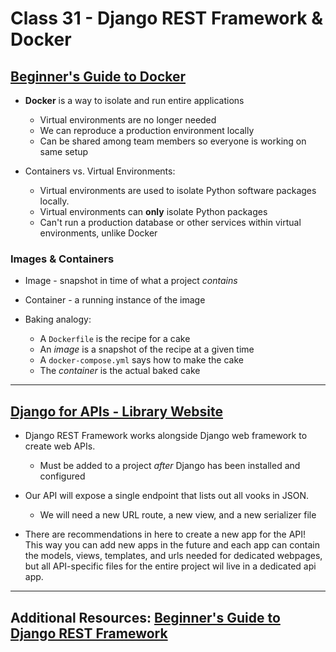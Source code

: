 # Class 31 - Django REST Framework & Docker

## [Beginner's Guide to Docker](https://wsvincent.com/beginners-guide-to-docker/)

* **Docker** is a way to isolate and run entire applications
  * Virtual environments are no longer needed
  * We can reproduce a production environment locally
  * Can be shared among team members so everyone is working on same setup

* Containers vs. Virtual Environments:
  * Virtual environments are used to isolate Python software packages locally.
  * Virtual environments can **only** isolate Python packages
  * Can't run a production database or other services within virtual environments, unlike Docker

### Images & Containers

* Image - snapshot in time of what a project *contains*
* Container - a running instance of the image

* Baking analogy:
  * A `Dockerfile` is the recipe for a cake
  * An *image* is a snapshot of the recipe at a given time
  * A `docker-compose.yml` says how to make the cake
  * The *container* is the actual baked cake

---

## [Django for APIs - Library Website](https://djangoforapis.com/library-website-and-api/)

* Django REST Framework works alongside Django web framework to create web APIs.
  * Must be added to a project *after* Django has been installed and configured

* Our API will expose a single endpoint that lists out all vooks in JSON.
  * We will need a new URL route, a new view, and a new serializer file

* There are recommendations in here to create a new app for the API! This way you can add new apps in the future and each app can contain the models, views, templates, and urls needed for dedicated webpages, but all API-specific files for the entire project wil live in a dedicated api app.

---

## Additional Resources: [Beginner's Guide to Django REST Framework](https://wsvincent.com/official-django-rest-framework-tutorial-beginners-guide/)
